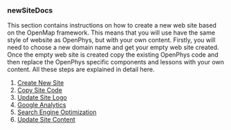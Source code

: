 ### newSiteDocs
This section contains instructions on how to create a new web site based on the OpenMap framework. 
This means that you will use have the same style of website as OpenPhys, but with your own content.
Firstly, you will need to choose a new domain name and get your empty web site created.
Once the empty web site is created copy the existing OpenPhys code
and then replace the OpenPhys specific components and lessons with your own content.
All these steps are explained in detail here.

1. [Create New Site](https://github.com/OpenPhysProject/OpenPhys/blob/master/docs/newSiteDocs/01_Create_New_Site.md)
2. [Copy Site Code](https://github.com/OpenPhysProject/OpenPhys/blob/master/docs/newSiteDocs/02_Copy_Site_Code.md)
3. [Update Site Logo](https://github.com/OpenPhysProject/OpenPhys/blob/master/docs/newSiteDocs/03_Update_Site_Logo.md)
4. [Google Analytics](https://github.com/OpenPhysProject/OpenPhys/blob/master/docs/newSiteDocs/04_Google_Analytics.md)
5. [Search Engine Optimization](https://github.com/OpenPhysProject/OpenPhys/blob/master/docs/newSiteDocs/05_Search_Engine_Optimization.md)
6. [Update Site Content](https://github.com/OpenPhysProject/OpenPhys/blob/master/docs/newSiteDocs/06_Update_Site_Content.md)